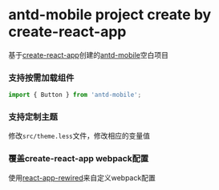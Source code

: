 # antd-mobile project create by create-react-app
基于[create-react-app](https://github.com/facebookincubator/create-react-app)创建的[antd-mobile](https://mobile.ant.design)空白项目
### 支持按需加载组件
```javascript
import { Button } from 'antd-mobile';
```
### 支持定制主题
修改`src/theme.less`文件，修改相应的变量值
### 覆盖create-react-app webpack配置
使用[react-app-rewired](https://github.com/timarney/react-app-rewired)来自定义webpack配置